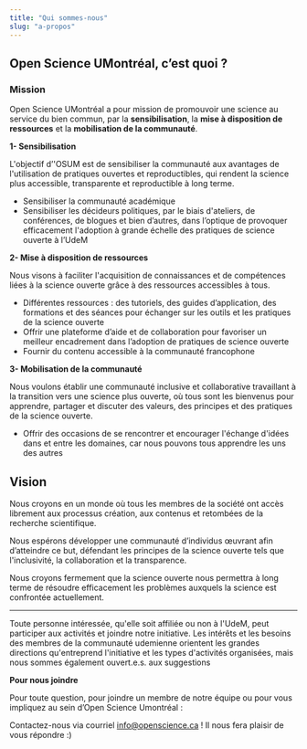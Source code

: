 ```yaml
---
title: "Qui sommes-nous"
slug: "a-propos"
---
```



## **Open Science UMontréal, c’est quoi ?**


###  **Mission**

Open Science UMontréal a pour mission de promouvoir une science au service du bien commun, par la **sensibilisation**, la **mise à disposition de ressources** et la **mobilisation de la communauté**.

**1- Sensibilisation**

L'objectif d’'OSUM est de sensibiliser la communauté aux avantages de l'utilisation de pratiques ouvertes et reproductibles, qui rendent la science plus accessible, transparente et reproductible à long terme.

*   Sensibiliser la communauté académique
*   Sensibiliser les décideurs politiques, par le biais d'ateliers, de conférences, de blogues et bien d’autres, dans l’optique de provoquer efficacement l'adoption à grande échelle des pratiques de science ouverte à l’UdeM

**2- Mise à disposition de ressources**

Nous visons à faciliter l'acquisition de connaissances et de compétences liées à la science ouverte grâce à des ressources accessibles à tous. 



*   Différentes ressources : des tutoriels, des guides d’application, des formations et des séances pour échanger sur les outils et les pratiques de la science ouverte
*   Offrir une plateforme d’aide et de collaboration pour favoriser un meilleur encadrement dans l’adoption de pratiques de science ouverte
*   Fournir du contenu accessible à la communauté francophone 

**3- Mobilisation de la communauté**

Nous voulons établir une communauté inclusive et collaborative travaillant à la transition vers une science plus ouverte, où tous sont les bienvenus pour apprendre, partager et discuter des valeurs, des principes et des pratiques de la science ouverte.



*   Offrir des occasions de se rencontrer et encourager l'échange d'idées dans et entre les domaines, car nous pouvons tous apprendre les uns des autres

## Vision 

Nous croyons en un monde où tous les membres de la société ont accès librement aux processus création, aux contenus et retombées de la recherche scientifique.

Nous espérons développer une communauté d’individus œuvrant afin d’atteindre ce but, défendant les principes de la science ouverte tels que l'inclusivité, la collaboration et la transparence.

Nous croyons fermement que la science ouverte nous permettra à long terme de résoudre efficacement les problèmes auxquels la science est confrontée actuellement.

--------------------------------------------

Toute personne intéressée, qu'elle soit affiliée ou non à l'UdeM, peut participer aux activités et joindre notre initiative. Les intérêts et les besoins des membres de la communauté udemienne orientent les grandes directions qu'entreprend l'initiative et les types d'activités organisées, mais nous sommes également ouvert.e.s. aux suggestions

**Pour nous joindre**

Pour toute question, pour joindre un membre de notre équipe ou pour vous impliquez au sein d’Open Science Umontréal :

Contactez-nous via courriel  [info@openscience.ca](mailto:info@openscience.ca) ! Il nous fera plaisir de vous répondre :)

